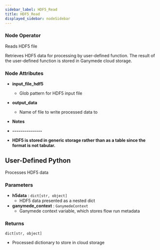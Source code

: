 ```yaml
---
sidebar_label: HDF5_Read
title: HDF5_Read
displayed_sidebar: nodeSidebar
---
```


### Node Operator
Reads HDF5 file

Retrieves HDF5 data for processing by user-defined function. The result of the user-defined
function is stored in Ganymede cloud storage.


### Node Attributes
- **input_file_hdf5**
  - Glob pattern for HDF5 input file
- **output_data**
  - Name of file to write processed data to

- **Notes**
- **---------------**
- **HDF5 is stored in generic storage rather than as a table since the format is not tabular.**
## User-Defined Python
Processes HDF5 data


### Parameters
- **h5data** : `dict[str, object]`
    - HDF5 data presented as a nested dict
- **ganymede_context** : `GanymedeContext`
    - Ganymede context variable, which stores flow run metadata


### Returns
`dict[str, object]`
  - Processed dictionary to store in cloud storage